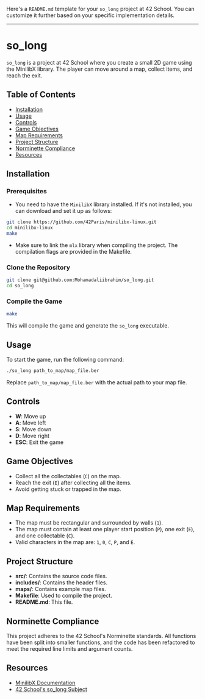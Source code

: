 Here's a `README.md` template for your `so_long` project at 42 School. You can customize it further based on your specific implementation details.

---

# so_long

`so_long` is a project at 42 School where you create a small 2D game using the MinilibX library. The player can move around a map, collect items, and reach the exit.

## Table of Contents

- [Installation](#installation)
- [Usage](#usage)
- [Controls](#controls)
- [Game Objectives](#game-objectives)
- [Map Requirements](#map-requirements)
- [Project Structure](#project-structure)
- [Norminette Compliance](#norminette-compliance)
- [Resources](#resources)

## Installation

### Prerequisites

- You need to have the `MinilibX` library installed. If it's not installed, you can download and set it up as follows:

```bash
git clone https://github.com/42Paris/minilibx-linux.git
cd minilibx-linux
make
```

- Make sure to link the `mlx` library when compiling the project. The compilation flags are provided in the Makefile.

### Clone the Repository

```bash
git clone git@github.com:Mohamadaliibrahim/so_long.git
cd so_long
```

### Compile the Game

```bash
make
```

This will compile the game and generate the `so_long` executable.

## Usage

To start the game, run the following command:

```bash
./so_long path_to_map/map_file.ber
```

Replace `path_to_map/map_file.ber` with the actual path to your map file.

## Controls

- **W**: Move up
- **A**: Move left
- **S**: Move down
- **D**: Move right
- **ESC**: Exit the game

## Game Objectives

- Collect all the collectables (`C`) on the map.
- Reach the exit (`E`) after collecting all the items.
- Avoid getting stuck or trapped in the map.

## Map Requirements

- The map must be rectangular and surrounded by walls (`1`).
- The map must contain at least one player start position (`P`), one exit (`E`), and one collectable (`C`).
- Valid characters in the map are: `1`, `0`, `C`, `P`, and `E`.

## Project Structure

- **src/**: Contains the source code files.
- **includes/**: Contains the header files.
- **maps/**: Contains example map files.
- **Makefile**: Used to compile the project.
- **README.md**: This file.

## Norminette Compliance

This project adheres to the 42 School's Norminette standards. All functions have been split into smaller functions, and the code has been refactored to meet the required line limits and argument counts.

## Resources

- [MinilibX Documentation](https://harm-smits.github.io/42docs/libs/minilibx)
- [42 School's so_long Subject](https://github.com/42School/42cursus)
